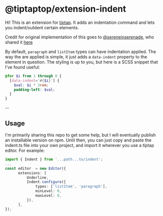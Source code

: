 # @tiptaptop/extension-indent

Hi! This is an extension for [tiptap](https://github.com/ueberdosis/tiptap). It adds an indentation command and lets you indent/outdent certain elements.

Credit for original implementation of this goes to [@sereneinserenade](https://github.com/sereneinserenade), who shared it [here](https://github.com/ueberdosis/tiptap/issues/1036) 

By default, `paragraph` and `listItem` types can have indentation applied. The way the are applied is simple, it just adds a `data-indent` property to the element in question. The styling is up to you, but here is a SCSS snippet that I've found useful:

```scss
@for $i from 1 through 8 {
  [data-indent='#{$i}'] {
    $val: $i * 3rem;
    padding-left: $val;
  }
}
```

--

## Usage

I'm primarily sharing this repo to get some help, but I will eventually publish an installable version on npm. Until then, you can just copy and paste the indent.ts file into your own project, and import it wherever you use a tiptap editor. For example:

```ts
import { Indent } from '...path...to/indent';
...
const editor  = new Editor({
      extensions: [
          Underline,
          Indent.configure({
              types: ['listItem', 'paragraph'],
              minLevel: 0,
              maxLevel: 8,
          }),
      ],
});
```
